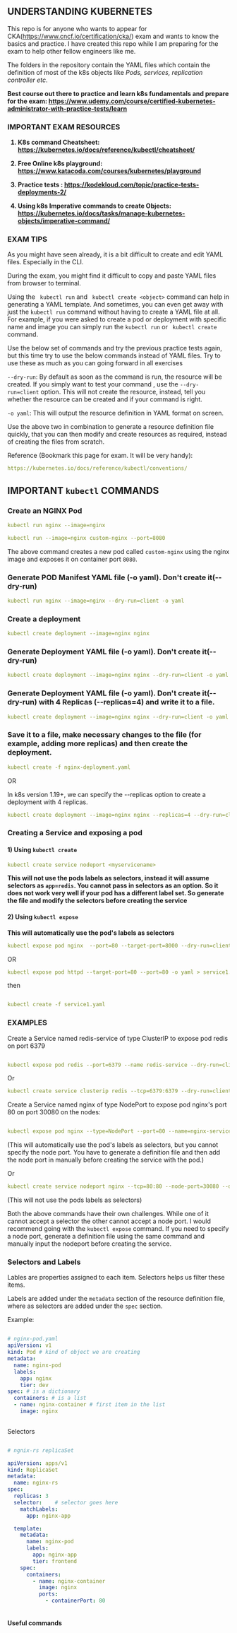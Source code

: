 ## UNDERSTANDING KUBERNETES

This repo is for anyone who wants to appear for CKA(https://www.cncf.io/certification/cka/) exam and wants to know the basics and practice. I have created this repo while I am preparing for the exam to help other fellow engineers like me.

The folders in the repository contain the YAML files which contain the definition of most of the k8s objects like <i>Pods, services, replication controller etc</i>.

<b>Best course out there to practice and learn k8s fundamentals and prepare for the exam: https://www.udemy.com/course/certified-kubernetes-administrator-with-practice-tests/learn </b>


### IMPORTANT EXAM RESOURCES
<b>
  
 1) K8s command Cheatsheet: https://kubernetes.io/docs/reference/kubectl/cheatsheet/
  
2) Free Online k8s playground: https://www.katacoda.com/courses/kubernetes/playground
  
3) Practice tests : https://kodekloud.com/topic/practice-tests-deployments-2/
  
4) Using k8s Imperative commands to create Objects: https://kubernetes.io/docs/tasks/manage-kubernetes-objects/imperative-command/ 

</b>



### EXAM TIPS


As you might have seen already, it is a bit difficult to create and edit YAML files. Especially in the CLI. 

During the exam, you might find it difficult to copy and paste YAML files from browser to terminal. 

Using the ``` kubectl run``` and ``` kubectl create <object>``` command can help in generating a YAML template. And sometimes, you can even get away with just the ```kubectl run``` command without having to create a YAML file at all. For example, if you were asked to create a pod or deployment with specific name and image you can simply run the ```kubectl run``` or ``` kubectl create``` command.

Use the below set of commands and try the previous practice tests again, but this time try to use the below commands instead of YAML files. Try to use these as much as you can going forward in all exercises


```--dry-run```: By default as soon as the command is run, the resource will be created. If you simply want to test your command , use the ```--dry-run=client``` option. This will not create the resource, instead, tell you whether the resource can be created and if your command is right.

```-o yaml```: This will output the resource definition in YAML format on screen.



Use the above two in combination to generate a resource definition file quickly, that you can then modify and create resources as required, instead of creating the files from scratch.

Reference (Bookmark this page for exam. It will be very handy):

```yaml
https://kubernetes.io/docs/reference/kubectl/conventions/
```


## IMPORTANT ```kubectl``` COMMANDS



### Create an NGINX Pod

```yaml
kubectl run nginx --image=nginx
```

```yaml
kubectl run --image=nginx custom-nginx --port=8080
```  

The above command creates a new pod called ```custom-nginx``` using the nginx image and exposes it on container port ```8080```.

### Generate POD Manifest YAML file (-o yaml). Don't create it(--dry-run)

```yaml
kubectl run nginx --image=nginx --dry-run=client -o yaml
```



### Create a deployment

```yaml
kubectl create deployment --image=nginx nginx
```

### Generate Deployment YAML file (-o yaml). Don't create it(--dry-run)

```yaml
kubectl create deployment --image=nginx nginx --dry-run=client -o yaml
```

### Generate Deployment YAML file (-o yaml). Don't create it(--dry-run) with 4 Replicas (--replicas=4) and write it to a file.

```yaml
kubectl create deployment --image=nginx nginx --dry-run=client -o yaml > nginx-deployment.yaml
```

### Save it to a file, make necessary changes to the file (for example, adding more replicas) and then create the deployment.

```yaml
kubectl create -f nginx-deployment.yaml
```

OR

In k8s version 1.19+, we can specify the --replicas option to create a deployment with 4 replicas.

```yaml
kubectl create deployment --image=nginx nginx --replicas=4 --dry-run=client -o yaml > nginx-deployment.yaml
```


### Creating a Service and exposing a pod


#### 1) Using ```kubectl create```


```yaml
kubectl create service nodeport <myservicename> 
```

<b>This will not use the pods labels as selectors, instead it will assume selectors as ```app=redis```. You cannot pass in selectors as an option. So it does not work very well if your pod has a different label set. So generate the file and modify the selectors before creating the service </b>



#### 2) Using ```kubectl expose```

<b>This will automatically use the pod's labels as selectors</b>

```yaml
kubectl expose pod nginx  --port=80 --target-port=8000 --dry-run=client -o yaml 
```

OR

  ```yaml
  kubectl expose pod httpd --target-port=80 --port=80 -o yaml > service1.yaml
  ```

  then 

  ```yaml
  
  kubectl create -f service1.yaml

```


### EXAMPLES

Create a Service named redis-service of type ClusterIP to expose pod redis on port 6379

```yaml

kubectl expose pod redis --port=6379 --name redis-service --dry-run=client -o yaml

```


Or

```yaml
kubectl create service clusterip redis --tcp=6379:6379 --dry-run=client -o yaml 

```

Create a Service named nginx of type NodePort to expose pod nginx's port 80 on port 30080 on the nodes:

```yaml

kubectl expose pod nginx --type=NodePort --port=80 --name=nginx-service --dry-run=client -o yaml
```
(This will automatically use the pod's labels as selectors, but you cannot specify the node port. You have to generate a definition file and then add the node port in manually before creating the service with the pod.)

Or

```yaml
kubectl create service nodeport nginx --tcp=80:80 --node-port=30080 --dry-run=client -o yaml
```
(This will not use the pods labels as selectors)

Both the above commands have their own challenges. While one of it cannot accept a selector the other cannot accept a node port. I would recommend going with the ```kubectl expose``` command. If you need to specify a node port, generate a definition file using the same command and manually input the nodeport before creating the service.



### Selectors and Labels

Lables are properties assigned to each item.  Selectors helps us filter these items.

Labels are added under the ```metadata``` section of the resource definition file, where as selectors are added under the ```spec``` section.

Example:

```yaml

# nginx-pod.yaml
apiVersion: v1
kind: Pod # kind of object we are creating
metadata: 
  name: nginx-pod
  labels:
    app: nginx
    tier: dev
spec: # is a dictionary
  containers: # is a list
  - name: nginx-container # first item in the list  
    image: nginx
    
```

Selectors

```yaml

# ngnix-rs replicaSet

apiVersion: apps/v1
kind: ReplicaSet
metadata: 
  name: nginx-rs
spec:
  replicas: 3
  selector:    # selector goes here
    matchLabels:
      app: nginx-app

  template:
    metadata:
      name: nginx-pod
      labels:
        app: nginx-app
        tier: frontend
    spec:
      containers:
        - name: nginx-container
          image: nginx
          ports:
            - containerPort: 80
            

```


#### Useful commands





